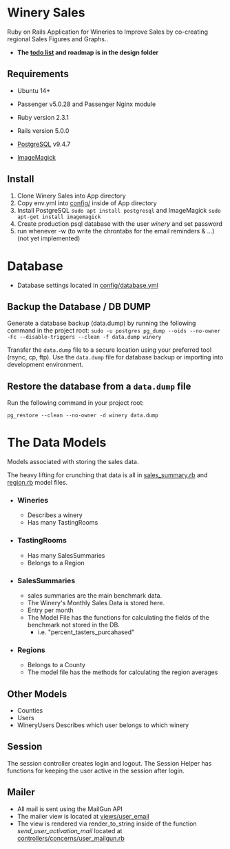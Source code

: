 # Winery Sales

Ruby on Rails Application for Wineries to Improve Sales by co-creating regional Sales Figures and Graphs..

* **The [todo list](design/TODO.md) and roadmap is in the design folder**

## Requirements
* Ubuntu 14+

* Passenger v5.0.28 and Passenger Nginx module

* Ruby version 2.3.1

* Rails version 5.0.0

* [PostgreSQL](https://www.postgresql.org/) v9.4.7

* [ImageMagick](https://github.com/ImageMagick/ImageMagick)

## Install
1. Clone Winery Sales into App directory
2. Copy env.yml into [config/](config) inside of App directory
3. Install PostgreSQL `sudo apt install postgresql` and ImageMagick `sudo apt-get install imagemagick`
4. Create production psql database with the user *winery* and set password
5. run whenever -w (to write the chrontabs for the email reminders & ...) (not yet implemented)


# Database
* Database settings located in [config/database.yml](config/database.yml)

## Backup the Database / DB DUMP
Generate a database backup (data.dump) by running the following command in the project root:
`sudo -u postgres pg_dump --oids --no-owner -Fc --disable-triggers --clean -f data.dump winery`

Transfer the `data.dump` file to a secure location using your preferred tool (rsync, cp, ftp). Use the `data.dump` file for database backup or importing into development environment.

## Restore the database from a `data.dump` file
Run the following command in your project root:

`pg_restore --clean --no-owner -d winery data.dump`

# The Data Models
Models associated with storing the sales data.

The heavy lifting for crunching that data is all in [sales_summary.rb](app/models/sales_summary.rb) and [region.rb](app/models/region.rb) model files.

* ### Wineries
  * Describes a winery
  * Has many TastingRooms
* ### TastingRooms
  * Has many SalesSummaries
  * Belongs to a Region
* ### SalesSummaries
  * sales summaries are the main benchmark data.
  * The Winery's Monthly Sales Data is stored here.
  * Entry per month
  * The Model File has the functions for calculating the fields of the benchmark not stored in the DB.
    * i.e. "percent_tasters_purcahased"
* ### Regions
  * Belongs to a County
  * The model file has the methods for calculating the region averages

## Other Models
* Counties
* Users
* WineryUsers
    Describes which user belongs to which winery


## Session
The session controller creates login and logout.
The Session Helper has functions for keeping the user active in the session after login.

## Mailer
* All mail is sent using the MailGun API
* The mailer view is located at [views/user_email](app/views/user_email/)
* The view is rendered via render_to_string inside of the function *send_user_activation_mail* located at [controllers/concerns/user_mailgun.rb](app/controllers/concerns/user_mailgun.rb)
